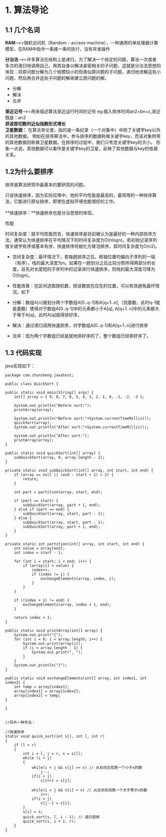 #  1. 算法导论
## 1.1 几个名词

 **RAM**-->>随机访问机（Random - access machine），一种通用的单处理器计算模型，在RAM中指令一条接一条的执行，没有并发操作
 
 **分治法**-->>许多算法在结构上是递归，为了解决一个给定的问题，算法一次或者多次的递归地调用自己，用其自身以解决紧密相关的子问题，这就是分治法思想的体现：将原问题分解为几个规模较小的但类似原问题的子问题，递归地求解这些小问题，然后再合并这些子问题的解来建立原问题的解。
 
* 分解
* 解决
* 合并

**渐近记号**-->>用来描述算法渐近运行时间的记号 eg:插入排序时间an2+bn+c,渐近既是：an2 <br/>
**菲波那切数列近似指数形式增长**<br />
**卫星数据：**
在算法导论里，指的是一条纪录（一个对象中）中除了关键字key以外的其他数据。
例如在排序算法中，参与排序的数据称做关键字key，而该对象附带的其他数据则称做卫星数据。在排序的过程中，我们只考虑关键字key的大小。
形象一点说，其他数据可以看作是关键字key的卫星，反映了其他数据与key的依属关系。

 

## 1.2为什么要排序

排序是算法研究中最基本的要研究的问题。

只说快速排序，因为实际应用中，他的平均性能是最高的，最常用的一种排序算法。它能进行原址排序，即使在虚拟环境也能很好的工作。<br><br>
**快速排序：**快速排序也是分治思想的体现。

性能

时间复杂度：就平均性能而言，快速排序是目前被认为是最好的一种内部排序方法。通常认为快速排序在平均情况下的时间复杂度为O(nlogn)。若初始记录序列按关键字有序或基本有序，快速排序将蜕化为冒泡排序，其时间复杂度为O(n2)。

* 空间复杂度：最坏情况下，若每趟排序之后，枢轴位置均偏向子序列的一端（有序），栈的最大深度为n。如果在一趟划分之后比较分割所得两部分的长度，且先对长度短的子序列中的记录进行快速排序，则栈的最大深度可降为O(logn)。

* 性能改善：在区间选取随机数，把该数放在应在的位置，可以有效避免最坏情况。如下

* 分解：数组A[n]被划分两个字数组A[0..q-1]和A[q+1..n],（找基数，此时q-1就是基数）使得对于数组A[0..q-1]中的元素都小于A[q], A[q+1..n]中的元素都大于等于A[q]。此时A[q]就得排好序。
* 解决：通过递归调用快速排序，对字数组A[0..q-1]和A[q+1..n]进行排序
* 合并：因为两个字数组已经是就地排好序的了，整个数组已经排好序了。

## 1.3 代码实现

java实现如下：

	package com.chunsheng.javatest;

    public class QuickSort {

	public static void main(String[] args) {
		int[] array = { 9, 8, 7, 6, 5, 4, 3, 2, 1, 0, -1, -2, -3 };

		System.out.println("Before sort:");
		printArray(array);

		System.out.println("Before sort:"+System.currentTimeMillis());
		quickSort(array);
		System.out.println("After sort:"+System.currentTimeMillis());

		System.out.println("After sort:");
		printArray(array);
	}

	public static void quickSort(int[] array) {
		subQuickSort(array, 0, array.length - 1);
	}

	private static void subQuickSort(int[] array, int start, int end) {
		if (array == null || (end - start + 1) < 2) {
			return;
		}

		int part = partition(array, start, end);

		if (part == start) {
			subQuickSort(array, part + 1, end);
		} else if (part == end) {
			subQuickSort(array, start, part - 1);
		} else {
			subQuickSort(array, start, part - 1);
			subQuickSort(array, part + 1, end);
		}
	}

	private static int partition(int[] array, int start, int end) {
		int value = array[end];
		int index = start - 1;

		for (int i = start; i < end; i++) {
			if (array[i] < value) {
				index++;
				if (index != i) {
					exchangeElements(array, index, i);
				}
			}
		}

		if ((index + 1) != end) {
			exchangeElements(array, index + 1, end);
		}

		return index + 1;
	}

	public static void printArray(int[] array) {
		System.out.print("{");
		for (int i = 0; i < array.length; i++) {
			System.out.print(array[i]);
			if (i < array.length - 1) {
				System.out.print(", ");
			}
		}
		System.out.println("}");
	}

	public static void exchangeElements(int[] array, int index1, int index2) {
		int temp = array[index1];
		array[index1] = array[index2];
		array[index2] = temp;
	}

    }
    
    
    //另外一种写法：
    	
	//快速排序  
	static void quick_sort(int s[], int l, int r)  
	{  
	    if (l < r)  
	    {  
	        int i = l, j = r, x = s[l];  
	        while (i < j)  
	        {  
	            while(i < j && s[j] >= x) // 从右向左找第一个小于x的数  
	                j--;    
	            if(i < j)   
	                s[i++] = s[j];  
	              
	            while(i < j && s[i] < x) // 从左向右找第一个大于等于x的数  
	                i++;    
	            if(i < j)   
	                s[j--] = s[i];  
	        }  
	        s[i] = x;  
	        quick_sort(s, l, i - 1); // 递归调用   
	        quick_sort(s, i + 1, r);  
	    }  
	}  
	
    
    















